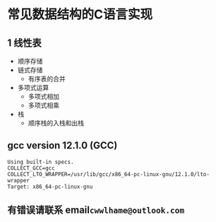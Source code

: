 # 常见数据结构的C语言实现
## 1 线性表
- 顺序存储
- 链式存储
  - 有序表的合并
- 多项式运算
  - 多项式相加
  - 多项式相乘
- 栈
  - 顺序栈的入栈和出栈

## gcc version 12.1.0 (GCC)
```
Using built-in specs.
COLLECT_GCC=gcc
COLLECT_LTO_WRAPPER=/usr/lib/gcc/x86_64-pc-linux-gnu/12.1.0/lto-wrapper
Target: x86_64-pc-linux-gnu
```
## 有错误请联系 __email__`cwwlhame@outlook.com`
